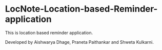 # LocNote-Location-based-Reminder-application

This is location based reminder application. 

Developed by Aishwarya Dhage, Praneta Paithankar and Shweta Kulkarni.
